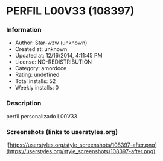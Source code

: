 # PERFIL L00V33 (108397)

### Information
- Author: Star-wzw (unknown)
- Created at: unknown
- Updated at: 12/16/2014, 4:11:45 PM
- License: NO-REDISTRIBUTION
- Category: amordoce
- Rating: undefined
- Total installs: 52
- Weekly installs: 0


### Description
perfil personalizado L00V33


### Screenshots (links to userstyles.org)
![https://userstyles.org/style_screenshots/108397-after.png](https://userstyles.org/style_screenshots/108397-after.png)


